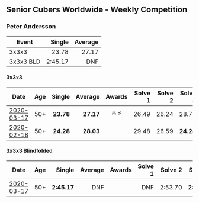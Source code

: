 ## Senior Cubers Worldwide - Weekly Competition
### Peter Andersson

| Event | Single | Average |
| -- | --: | --: |
| 3x3x3 | 23.78 | 27.17 |
| 3x3x3 BLD | 2:45.17 | DNF |

#### 3x3x3

| Date | Age | Single | Average | Awards | Solve 1 | Solve 2 | Solve 3 | Solve 4 | Solve 5 | Video |
| :--: | :--: | --: | --: | :--: | --: | --: | --: | --: | --: | :-- |
| [2020-03-17](../3x3x3/2020-03-17.md) | 50+ | **23.78** | **27.17** | 🔥 ⚡ | 26.49 | 26.24 | 28.79 | 31.34 | **23.78** | [Link](https://www.facebook.com/events/280686576235146/permalink/282193822751088/) |
| [2020-02-18](../3x3x3/2020-02-18.md) | 50+ | **24.28** | **28.03** |  | 29.48 | 26.59 | **24.28** | 30.77 | 28.01 | [Link](https://www.facebook.com/events/2558750947697073/permalink/2563790660526435/) |


#### 3x3x3 Blindfolded

| Date | Age | Single | Average | Awards | Solve 1 | Solve 2 | Solve 3 | Video |
| :--: | :--: | --: | --: | :--: | --: | --: | --: | :-- |
| [2020-03-17](../3bld/2020-03-17.md) | 50+ | **2:45.17** | DNF |  | DNF | 2:53.70 | **2:45.17** | [Link](https://www.facebook.com/events/616010612582835/permalink/617557405761489/) |


<!-- Global site tag (gtag.js) - Google Analytics -->
<script async src="https://www.googletagmanager.com/gtag/js?id=UA-86348435-3"></script>
<script>window.dataLayer = window.dataLayer || []; function gtag() {dataLayer.push(arguments);} gtag('js', new Date()); gtag('config', 'UA-86348435-3');</script>
